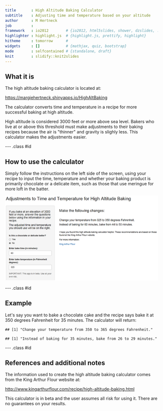 ```yaml
---
title       : High Altitude Baking Calculator
subtitle    : Adjusting time and temperature based on your altitude
author      : M Hertneck
job         : 
framework   : io2012        # {io2012, html5slides, shower, dzslides, ...}
highlighter : highlight.js  # {highlight.js, prettify, highlight}
hitheme     : tomorrow      # 
widgets     : []            # {mathjax, quiz, bootstrap}
mode        : selfcontained # {standalone, draft}
knit        : slidify::knit2slides
---
```


## What it is

The high altitude baking calculator is located at: 
  
<https://margiehertneck.shinyapps.io/HighAltBaking> 

The calculator converts time and temperature in a recipe for more successful baking at high altitude.  

High altitude is considered 3000 feet or more above sea level.  Bakers who live at or above this threshold must make adjustments to their baking recipes because the air is "thinner" and gravity is slighly less.  This calculator makes the adjustments easier. 

--- .class #id 

## How to use the calculator

Simply follow the instructions on the left side of the screen, using your recipe to input the time, temperature and whether your baking product is primarily chocolate or a delicate item, such as those that use meringue for more loft in the batter.

![High Altitude Baking Calculator](HAB.PNG)

--- .class #id 

## Example

Let's say you want to bake a chocolate cake and the recipe says bake it at 350 degrees Fahrenheit for 35 minutes.  The calculator will return:


```
## [1] "Change your temperature from 350 to 365 degrees Fahrenheit."
```

```
## [1] "Instead of baking for 35 minutes, bake from 26 to 29 minutes."
```



--- .class #id 

## References and additional notes

The information used to create the high altitude baking calculator comes from the King Arthur Flour website at:

<http://www.kingarthurflour.com/recipe/high-altitude-baking.html>

This calculator is in beta and the user assumes all risk for using it.  There are no guarantees on your results.




